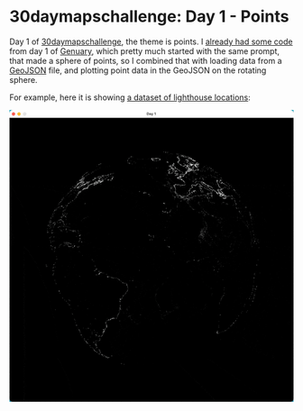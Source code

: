 # 30daymapschallenge: Day 1 - Points

Day 1 of [30daymapschallenge](https://30daymapchallenge.com), the theme is points. I [already had some code](https://github.com/mdales/claudius-examples/blob/main/day1/bin/main.ml) from day 1 of [Genuary](https://genuary.art), which pretty much started with the same prompt, that made a sphere of points, so I combined that with loading data from a [GeoJSON](https://en.wikipedia.org/wiki/GeoJSON) file, and plotting point data in the GeoJSON on the rotating sphere.

For example, here it is showing [a dataset of lighthouse locations](https://www.kaggle.com/datasets/bcruise/lighthouse-locations):

![An animated gif showing a rotating globe made of just points along the coastlines of most countries](example.gif)
